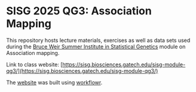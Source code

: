 # SISG 2025 QG3: Association Mapping

This repository hosts lecture materials, exercises as well as data sets used during the [Bruce Weir Summer Institute in Statistical Genetics](https://sisg.biosciences.gatech.edu/) module on Association mapping.

Link to class website: [https://sisg.biosciences.gatech.edu/sisg-module-qg3/](https://sisg.biosciences.gatech.edu/sisg-module-qg3/)

The [website](https://joellembatchou.github.io/SISG2025_Association_Mapping/index.html) was built using [workflowr](https://github.com/workflowr/workflowr).
